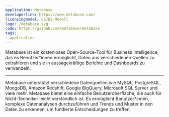 ```yaml
---
application: Metabase
developerlink: https://www.metabase.com/
licensingmodel: CE/EE-Modell
logo: /metabase.svg
code: https://github.com/metabase/metabase
tags:
- application
---
```

Metabase ist ein kostenloses Open-Source-Tool für Business Intelligence, das es Benutzer\*innen ermöglicht, Daten aus verschiedenen Quellen zu extrahieren und sie in aussagekräftige Berichte und Dashboards zu verwandeln.

---

Metabase unterstützt verschiedene Datenquellen wie MySQL, PostgreSQL, MongoDB, Amazon Redshift, Google BigQuery, Microsoft SQL Server und viele mehr. Metabase bietet eine einfache Benutzeroberfläche, die auch für Nicht-Techniker leicht verständlich ist. Es ermöglicht Benutzer\*innen, komplexe Datenanalysen durchzuführen und Trends und Muster in den Daten zu erkennen, um fundierte Entscheidungen zu treffen.
